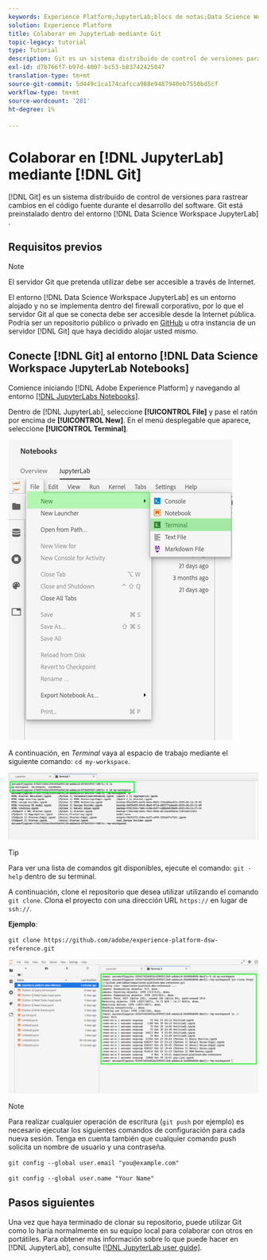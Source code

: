 ```yaml
---
keywords: Experience Platform;JupyterLab;blocs de notas;Data Science Workspace;temas populares;Git;Github
solution: Experience Platform
title: Colaborar en JupyterLab mediante Git
topic-legacy: tutorial
type: Tutorial
description: Git es un sistema distribuido de control de versiones para rastrear cambios en el código fuente durante el desarrollo del software. Git está preinstalado en el entorno JupyterLab de Data Science Workspace.
exl-id: d7b766f7-b97d-4007-bc53-b83742425047
translation-type: tm+mt
source-git-commit: 5d449c1ca174cafcca988e9487940eb7550bd5cf
workflow-type: tm+mt
source-wordcount: '281'
ht-degree: 1%

---
```


# Colaborar en [!DNL JupyterLab] mediante [!DNL Git]

[!DNL Git] es un sistema distribuido de control de versiones para rastrear cambios en el código fuente durante el desarrollo del software. Git está preinstalado dentro del entorno [!DNL Data Science Workspace JupyterLab] .

## Requisitos previos

>[!NOTE]
>
> El servidor Git que pretenda utilizar debe ser accesible a través de Internet.

El entorno [!DNL Data Science Workspace JupyterLab] es un entorno alojado y no se implementa dentro del firewall corporativo, por lo que el servidor Git al que se conecta debe ser accesible desde la Internet pública. Podría ser un repositorio público o privado en [GitHub](https://github.com/) u otra instancia de un servidor [!DNL Git] que haya decidido alojar usted mismo.

## Conecte [!DNL Git] al entorno [!DNL Data Science Workspace JupyterLab Notebooks]

Comience iniciando [!DNL Adobe Experience Platform] y navegando al entorno [[!DNL JupyterLabs Notebooks]](https://platform.adobe.com/notebooks/jupyterLab).

Dentro de [!DNL JupyterLab], seleccione **[!UICONTROL File]** y pase el ratón por encima de **[!UICONTROL New]**. En el menú desplegable que aparece, seleccione **[!UICONTROL Terminal]**.

![Navegación de JupyterLab](../images/jupyterlab/tutorials/open-terminal.png)

A continuación, en *Terminal* vaya al espacio de trabajo mediante el siguiente comando: `cd my-workspace`.

![espacio de trabajo del cd](../images/jupyterlab/tutorials/find-workspace.png)

>[!TIP]
>
> Para ver una lista de comandos git disponibles, ejecute el comando: `git -help` dentro de su terminal.

A continuación, clone el repositorio que desea utilizar utilizando el comando `git clone`. Clona el proyecto con una dirección URL `https://` en lugar de `ssh://`.

**Ejemplo**:

`git clone https://github.com/adobe/experience-platform-dsw-reference.git`

![clone](../images/jupyterlab/tutorials/git-collaboration.png)

>[!NOTE]
>
> Para realizar cualquier operación de escritura (`git push` por ejemplo) es necesario ejecutar los siguientes comandos de configuración para cada nueva sesión. Tenga en cuenta también que cualquier comando push solicita un nombre de usuario y una contraseña.
>
>`git config --global user.email "you@example.com"`
>
>`git config --global user.name "Your Name"`

## Pasos siguientes

Una vez que haya terminado de clonar su repositorio, puede utilizar Git como lo haría normalmente en su equipo local para colaborar con otros en portátiles. Para obtener más información sobre lo que puede hacer en [!DNL JupyterLab], consulte [[!DNL JupyterLab user guide]](./overview.md).
